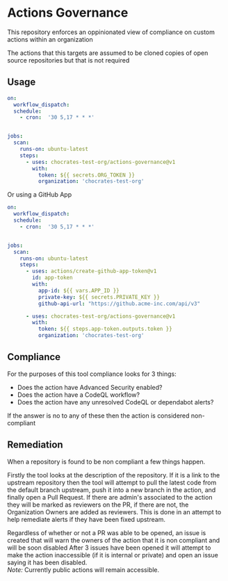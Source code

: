 # Actions Governance

This repository enforces an oppinionated view of compliance on custom actions within an organization

The actions that this targets are assumed to be cloned copies of open source repositories but that is not required

## Usage

```yaml
on:
  workflow_dispatch:
  schedule:
    - cron:  '30 5,17 * * *'


jobs:
  scan:
    runs-on: ubuntu-latest
    steps:
      - uses: chocrates-test-org/actions-governance@v1
        with:
          token: ${{ secrets.ORG_TOKEN }}
          organization: 'chocrates-test-org'
```
Or using a GitHub App

```yaml
on:
  workflow_dispatch:
  schedule:
    - cron:  '30 5,17 * * *'


jobs:
  scan:
    runs-on: ubuntu-latest
    steps:
      - uses: actions/create-github-app-token@v1
        id: app-token
        with:
          app-id: ${{ vars.APP_ID }}
          private-key: ${{ secrets.PRIVATE_KEY }}
          github-api-url: "https://github.acme-inc.com/api/v3"

      - uses: chocrates-test-org/actions-governance@v1
        with:
          token: ${{ steps.app-token.outputs.token }}
          organization: 'chocrates-test-org'
```

## Compliance

For the purposes of this tool compliance looks for 3 things:
- Does the action have Advanced Security enabled?
- Does the action have a CodeQL workflow?
- Does the action have any unresolved CodeQL or dependabot alerts?

If the answer is no to any of these then the action is considered non-compliant

## Remediation

When a repository is found to be non compliant a few things happen.

Firstly the tool looks at the description of the repository.  If it is a link to the upstream repository then the tool will attempt to pull the latest code from the default branch upstream, push it into a new branch in the action, and finally open a Pull Request.
If there are admin's associated to the action they will be marked as reviewers on the PR, if there are not, the Organization Owners are added as reviewers.
This is done in an attempt to help remediate alerts if they have been fixed upstream.

Regardless of whether or not a PR was able to be opened, an issue is created that will warn the owners of the action that it is non compliant and will be soon disabled
After 3 issues have been opened it will attempt to make the action inaccessible (if it is internal or private) and open an issue saying it has been disabled.  
*Note:* Currently public actions will remain accessible.
